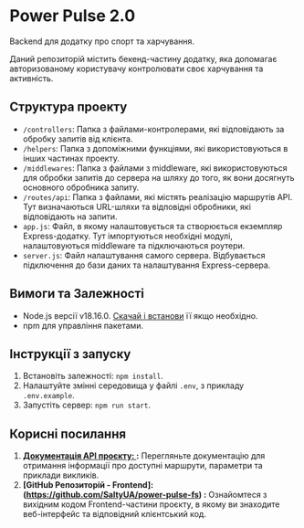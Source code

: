 # Power Pulse 2.0

Backend для додатку про спорт та харчування.

Даний репозиторій містить бекенд-частину додатку, яка допомагає авторизованому
користувачу контролювати своє харчування та активність.

## Структура проекту

- `/controllers`: Папка з файлами-контролерами, які відповідають за обробку
  запитів від клієнта.
- `/helpers`: Папка з допоміжними функціями, які використовуються в інших
  частинах проекту.
- `/middlewares`: Папка з файлами з middleware, які використовуються для
  обробки запитів до сервера на шляху до того, як вони досягнуть основного
  обробника запиту.
- `/routes/api`: Папка з файлами, які містять реалізацію маршрутів API. Тут
  визначаються URL-шляхи та відповідні обробники, які відповідають на запити.
- `app.js`: Файл, в якому налаштовується та створюється екземпляр
  Express-додатку. Тут імпортуються необхідні модулі, налаштовуються
  middleware та підключаються роутери.
- `server.js`: Файл налаштування самого сервера. Відбувається підключення до
  бази даних та налаштування Express-сервера.

## Вимоги та Залежності

- Node.js версії v18.16.0. [Скачай і встанови](https://nodejs.org/en/) її якщо необхідно.
- npm для управління пакетами.

## Інструкції з запуску

1. Встановіть залежності: `npm install`.
2. Налаштуйте змінні середовища у файлі `.env`, з прикладу `.env.example`.
3. Запустіть сервер: `npm run start`.

## Корисні посилання

1.  **[Документація API проєкту: ](https://power-4vwy.onrender.com/api/v1/api-docs/):**
    Перегляньте документацію для отримання інформації про доступні маршрути, параметри та приклади викликів.
2.  **[GitHub Репозиторій - Frontend]: (https://github.com/SaltyUA/power-pulse-fs) :**
    Ознайомтеся з вихідним кодом Frontend-частини проєкту, в якому ви знаходите веб-інтерфейс та відповідний клієнтський код.
